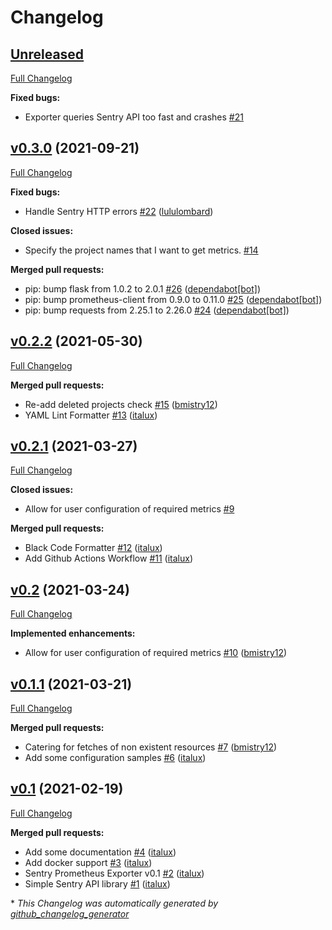 # Changelog

## [Unreleased](https://github.com/italux/sentry-prometheus-exporter/tree/HEAD)

[Full Changelog](https://github.com/italux/sentry-prometheus-exporter/compare/v0.3.0...HEAD)

**Fixed bugs:**

- Exporter queries Sentry API too fast and crashes [\#21](https://github.com/italux/sentry-prometheus-exporter/issues/21)

## [v0.3.0](https://github.com/italux/sentry-prometheus-exporter/tree/v0.3.0) (2021-09-21)

[Full Changelog](https://github.com/italux/sentry-prometheus-exporter/compare/v0.2.2...v0.3.0)

**Fixed bugs:**

- Handle Sentry HTTP errors [\#22](https://github.com/italux/sentry-prometheus-exporter/pull/22) ([lululombard](https://github.com/lululombard))

**Closed issues:**

- Specify the project names that I want to get metrics. [\#14](https://github.com/italux/sentry-prometheus-exporter/issues/14)

**Merged pull requests:**

- pip: bump flask from 1.0.2 to 2.0.1 [\#26](https://github.com/italux/sentry-prometheus-exporter/pull/26) ([dependabot[bot]](https://github.com/apps/dependabot))
- pip: bump prometheus-client from 0.9.0 to 0.11.0 [\#25](https://github.com/italux/sentry-prometheus-exporter/pull/25) ([dependabot[bot]](https://github.com/apps/dependabot))
- pip: bump requests from 2.25.1 to 2.26.0 [\#24](https://github.com/italux/sentry-prometheus-exporter/pull/24) ([dependabot[bot]](https://github.com/apps/dependabot))

## [v0.2.2](https://github.com/italux/sentry-prometheus-exporter/tree/v0.2.2) (2021-05-30)

[Full Changelog](https://github.com/italux/sentry-prometheus-exporter/compare/v0.2.1...v0.2.2)

**Merged pull requests:**

- Re-add deleted projects check [\#15](https://github.com/italux/sentry-prometheus-exporter/pull/15) ([bmistry12](https://github.com/bmistry12))
- YAML Lint Formatter [\#13](https://github.com/italux/sentry-prometheus-exporter/pull/13) ([italux](https://github.com/italux))

## [v0.2.1](https://github.com/italux/sentry-prometheus-exporter/tree/v0.2.1) (2021-03-27)

[Full Changelog](https://github.com/italux/sentry-prometheus-exporter/compare/v0.2...v0.2.1)

**Closed issues:**

- Allow for user configuration of required metrics [\#9](https://github.com/italux/sentry-prometheus-exporter/issues/9)

**Merged pull requests:**

- Black Code Formatter [\#12](https://github.com/italux/sentry-prometheus-exporter/pull/12) ([italux](https://github.com/italux))
- Add Github Actions Workflow [\#11](https://github.com/italux/sentry-prometheus-exporter/pull/11) ([italux](https://github.com/italux))

## [v0.2](https://github.com/italux/sentry-prometheus-exporter/tree/v0.2) (2021-03-24)

[Full Changelog](https://github.com/italux/sentry-prometheus-exporter/compare/v0.1.1...v0.2)

**Implemented enhancements:**

- Allow for user configuration of required metrics [\#10](https://github.com/italux/sentry-prometheus-exporter/pull/10) ([bmistry12](https://github.com/bmistry12))

## [v0.1.1](https://github.com/italux/sentry-prometheus-exporter/tree/v0.1.1) (2021-03-21)

[Full Changelog](https://github.com/italux/sentry-prometheus-exporter/compare/v0.1...v0.1.1)

**Merged pull requests:**

- Catering for fetches of non existent resources [\#7](https://github.com/italux/sentry-prometheus-exporter/pull/7) ([bmistry12](https://github.com/bmistry12))
- Add some configuration samples [\#6](https://github.com/italux/sentry-prometheus-exporter/pull/6) ([italux](https://github.com/italux))

## [v0.1](https://github.com/italux/sentry-prometheus-exporter/tree/v0.1) (2021-02-19)

[Full Changelog](https://github.com/italux/sentry-prometheus-exporter/compare/1bf7b07c407f60dc25b734b58383ba7f381eb865...v0.1)

**Merged pull requests:**

- Add some documentation [\#4](https://github.com/italux/sentry-prometheus-exporter/pull/4) ([italux](https://github.com/italux))
- Add docker support [\#3](https://github.com/italux/sentry-prometheus-exporter/pull/3) ([italux](https://github.com/italux))
- Sentry Prometheus Exporter v0.1 [\#2](https://github.com/italux/sentry-prometheus-exporter/pull/2) ([italux](https://github.com/italux))
- Simple Sentry API library [\#1](https://github.com/italux/sentry-prometheus-exporter/pull/1) ([italux](https://github.com/italux))



\* *This Changelog was automatically generated by [github_changelog_generator](https://github.com/github-changelog-generator/github-changelog-generator)*

